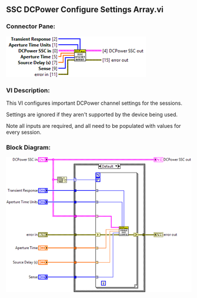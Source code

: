 ## **SSC DCPower Configure Settings Array.vi**
### Connector Pane:
![alt text](/docs/images/Instrument%20Control/DCPower/SSC%20DCPower/Measure/SSC%20DCPower%20Configure%20Settings%20Array.vic.png "SSC DCPower Configure Settings Array.vi connector pane")

### VI Description:
This VI configures important DCPower channel settings for the sessions.

Settings are ignored if they aren't supported by the device being used.

Note all inputs are required, and all need to be populated with values for every session.

### Block Diagram:
![alt text](/docs/images/Instrument%20Control/DCPower/SSC%20DCPower/Measure/SSC%20DCPower%20Configure%20Settings%20Array.vid.png "SSC DCPower Configure Settings Array.vi block diagram")
